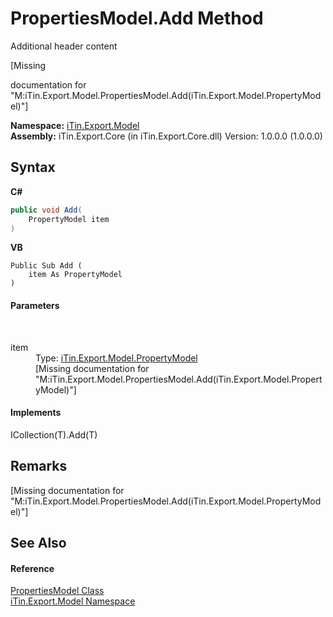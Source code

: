 # PropertiesModel.Add Method 
Additional header content 

\[Missing <summary> documentation for "M:iTin.Export.Model.PropertiesModel.Add(iTin.Export.Model.PropertyModel)"\]

**Namespace:**&nbsp;<a href="N_iTin_Export_Model">iTin.Export.Model</a><br />**Assembly:**&nbsp;iTin.Export.Core (in iTin.Export.Core.dll) Version: 1.0.0.0 (1.0.0.0)

## Syntax

**C#**<br />
``` C#
public void Add(
	PropertyModel item
)
```

**VB**<br />
``` VB
Public Sub Add ( 
	item As PropertyModel
)
```


#### Parameters
&nbsp;<dl><dt>item</dt><dd>Type: <a href="T_iTin_Export_Model_PropertyModel">iTin.Export.Model.PropertyModel</a><br />\[Missing <param name="item"/> documentation for "M:iTin.Export.Model.PropertiesModel.Add(iTin.Export.Model.PropertyModel)"\]</dd></dl>

#### Implements
ICollection(T).Add(T)<br />

## Remarks
\[Missing <remarks> documentation for "M:iTin.Export.Model.PropertiesModel.Add(iTin.Export.Model.PropertyModel)"\]

## See Also


#### Reference
<a href="T_iTin_Export_Model_PropertiesModel">PropertiesModel Class</a><br /><a href="N_iTin_Export_Model">iTin.Export.Model Namespace</a><br />